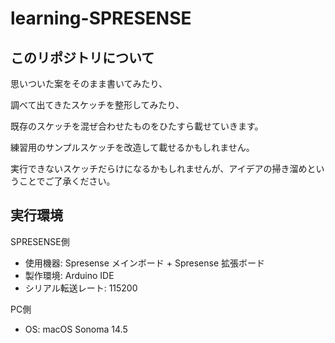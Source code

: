 # learning-SPRESENSE

## このリポジトリについて

思いついた案をそのまま書いてみたり、

調べて出てきたスケッチを整形してみたり、

既存のスケッチを混ぜ合わせたものをひたすら載せていきます。

練習用のサンプルスケッチを改造して載せるかもしれません。

実行できないスケッチだらけになるかもしれませんが、アイデアの掃き溜めということでご了承ください。

## 実行環境

SPRESENSE側

- 使用機器: Spresense メインボード + Spresense 拡張ボード
- 製作環境: Arduino IDE
- シリアル転送レート: 115200

PC側

- OS: macOS Sonoma 14.5
